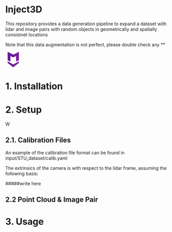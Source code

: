 # Inject3D
This repository provides a data generation pipeline to expand a dataset with lidar and image pairs with random objects in geometrically and spatially consistnet locations

Note that this data augmentation is not perfect, please double check any **

![alt text](https://github.com/adam-p/markdown-here/raw/master/src/common/images/icon48.png "Logo Title Text 1")


# 1. Installation

# 2. Setup
W

## 2.1. Calibration Files

An example of the calibration file format can be found in input/STU_dataset/calib.yaml

The extrinsics of the camera is with respect to the lidar frame, assuming the following basis:


#####write here


## 2.2 Point Cloud & Image Pair

# 3. Usage
